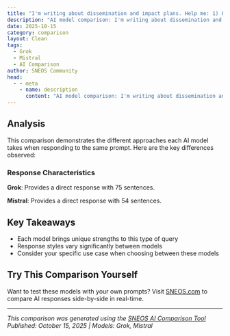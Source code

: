 ```yaml
---
title: "I'm writing about dissemination and impact plans. Help me: 1) Plan for academic publications in high-impact journals"
description: "AI model comparison: I'm writing about dissemination and impact plans. Help me: 1) Plan for academic publications in high..."
date: 2025-10-15
category: comparison
layout: Clean
tags:
  - Grok
  - Mistral
  - AI Comparison
author: SNEOS Community
head:
  - - meta
    - name: description
      content: "AI model comparison: I'm writing about dissemination and impact plans. Help me: 1) Plan for academic publications in high-impact journals..."
---
```


<ChatComparison
  title="I'm writing about dissemination and impact plans. Help me: 1) Plan for academic publications in high-impact journals"
  prompt="I'm writing about dissemination and impact plans. Help me: 1) Plan for academic publications in high-impact journals"
  :responses='{"Grok": "### Planning for Academic Publications in High-Impact Journals\n\nDissemination through high-impact journals is a cornerstone of research impact, as it ensures visibility, credibility, and influence within your field. High-impact journals (e.g., those with an Impact Factor \u003E10, per Journal Citation Reports) prioritize novel, rigorous, and broadly relevant work. Below, I\u0027ll outline a structured plan to target them, drawing from best practices in academic publishing (e.g., guidelines from COPE, STM, and successful case studies like those in Nature or Science workflows).\n\n#### 1. Identify Target Journals\n- **Assess Fit and Scope**: Review your research\u0027s core contributions (e.g., novelty, methodology, implications). Use tools like Elsevier Journal Finder, Springer Journal Suggester, or Web of Science to match keywords from your abstract to journals. For example, if your work is in climate science, target *Nature Climate Change* (IF ~25) over a mid-tier equivalent.\n- **Prioritize by Impact**: Aim for 2-3 tiers: \n  - Tier 1: Ultra-high (e.g., *Science*, *PNAS* for broad appeal; IF \u003E20).\n  - Tier 2: Field-specific leaders (e.g., *JAMA* for medicine; IF 10-20).\n  - Backup options: Solid mid-tier (IF 5-10) if rejections occur.\n- **Metrics to Check**: Beyond Impact Factor, evaluate acceptance rates (via journal websites or ScimagoJR), h-index of editors, and altmetrics for real-world reach. Avoid predatory journals\u2014verify via DOAJ or Beall\u0027s List archives.\n- **Timeline Tip**: Start 6-12 months before submission; track calls for special issues on journal homepages.\n\n#### 2. Prepare a High-Quality Manuscript\n- **Craft a Compelling Narrative**: High-impact journals seek \u0022transformative\u0022 work. Structure as: Hook (problem \u002B gap), Methods (reproducible, transparent), Results (clear visuals), and Discussion (broader impacts, limitations). Use active voice and concise language\u2014aim for 3,000-5,000 words.\n- **Data and Reproducibility**: Include open data/code (e.g., via Zenodo or GitHub) and adhere to journal policies (e.g., ARRIVE for animal studies). Pre-register protocols on OSF.io to boost credibility.\n- **Ethical Compliance**: Ensure IRB/ethics approval, conflict disclosures, and plagiarism checks (via iThenticate). Co-author agreements (e.g., CRediT taxonomy) prevent disputes.\n- **Visuals and Supplementary**: Invest in professional figures (e.g., using Adobe Illustrator or BioRender). Supplementaries can house detailed methods without bloating the main text.\n\n#### 3. Submission and Review Process\n- **Pre-Submission Steps**: \n  - Get feedback: Share drafts with mentors or via preprint servers like arXiv, bioRxiv, or SSRN for early citations and input.\n  - Cover Letter: Tailor it (1 page) highlighting why your work fits the journal\u0027s mission and its potential impact (e.g., \u0022This advances X by Y%, addressing global challenge Z\u0022).\n  - Check Guidelines: Follow exactly (e.g., *Cell* requires structured abstracts).\n- **Submission Strategy**: Submit to your top choice first. Use platforms like Editorial Manager or ScholarOne. Expect 1-3 months for initial review.\n- **Handling Reviews**: Revisions are common (60-80% rejection rate in top journals). Respond point-by-point, with tracked changes. If rejected, revise based on feedback and \u0022cascade\u0022 to a lower-tier journal with a note on prior reviews.\n- **Timeline Estimate**: From draft to acceptance: 6-18 months. Track with tools like ORCID or a personal spreadsheet.\n\n#### 4. Maximize Impact Post-Publication\n- **Open Access and Visibility**: Opt for gold OA (e.g., via Plan S funders) or green OA (deposit in repositories like PubMed Central). Use services like Unpaywall for broader access.\n- **Promotion Plan**: \n  - Share via social media (Twitter/X, ResearchGate), academic networks (LinkedIn), and email lists.\n  - Engage media: Pitch to outlets like The Conversation or press releases via your institution.\n  - Track Metrics: Use Google Scholar alerts, Altmetric, or PlumX to monitor citations/downloads. Aim for 100\u002B citations in year 1 by networking at conferences.\n- **Integration with Broader Dissemination**: Link publications to other channels (e.g., policy briefs citing the paper) for multiplied impact.\n\nThis plan assumes a standard research project; adapt based on your field (e.g., humanities may favor books over journals). For specifics, consult resources like \u0022How to Write and Publish a Scientific Paper\u0022 by Day and Gastel. If you share more details about your research area or stage, I can refine this further.", "Mistral": "Creating a plan for academic publications in high-impact journals involves several strategic steps. Here\u2019s a structured approach to help you achieve this goal:\n\n### 1. Identify Target Journals\n- **Research High-Impact Journals**: Identify journals that are highly regarded in your field. Look at impact factors, citation metrics, and the reputation of the journal.\n- **Relevance**: Ensure the journals align with your research topic and methodology.\n- **Editorial Board**: Consider the editorial board and their areas of expertise.\n\n### 2. Develop a Publication Pipeline\n- **Prioritize Research Topics**: Determine which research topics are most likely to be accepted by high-impact journals.\n- **Sequence Publications**: Plan a sequence of publications, starting with foundational papers and building towards more complex and impactful studies.\n\n### 3. Prepare High-Quality Manuscripts\n- **Writing Quality**: Ensure your manuscripts are well-written, clear, and concise. Consider hiring a professional editor if needed.\n- **Methodology**: Use robust and well-documented methodologies. Ensure your research design is rigorous and your data analysis is thorough.\n- **Novelty and Significance**: Highlight the novelty and significance of your findings. Explain how your research contributes to the field.\n\n### 4. Tailor Submissions to Journal Requirements\n- **Guidelines**: Carefully follow the submission guidelines of each journal, including formatting, length, and style.\n- **Cover Letter**: Write a compelling cover letter that explains the importance of your research and why it is a good fit for the journal.\n\n### 5. Engage with Peer Review\n- **Respond to Feedback**: Be prepared to respond to peer review feedback constructively and make necessary revisions.\n- **Pre-Submission Review**: Consider getting feedback from colleagues or mentors before submitting your manuscript.\n\n### 6. Network and Collaborate\n- **Collaborate with Experts**: Collaborate with established researchers in your field. Co-authorship with well-known experts can enhance the credibility of your work.\n- **Conferences and Workshops**: Present your work at conferences and workshops to gain feedback and visibility.\n\n### 7. Monitor and Adapt\n- **Track Submissions**: Keep track of your submissions, rejections, and acceptances. Learn from rejections and adapt your approach.\n- **Stay Updated**: Stay updated with the latest research and trends in your field to ensure your work remains relevant.\n\n### 8. Promote Your Work\n- **Social Media**: Use academic social media platforms like ResearchGate, Academia.edu, and Twitter to promote your publications.\n- **Institutional Support**: Leverage your institution\u2019s resources for promoting your work, such as press releases and institutional repositories.\n\n### Example Plan\n\n#### Step 1: Identify Target Journals\n- **Journal A**: High impact factor, focuses on theoretical advancements.\n- **Journal B**: High impact factor, focuses on empirical studies.\n- **Journal C**: High impact factor, focuses on interdisciplinary research.\n\n#### Step 2: Develop a Publication Pipeline\n- **Year 1**: Submit foundational papers to Journal A.\n- **Year 2**: Submit empirical studies to Journal B.\n- **Year 3**: Submit interdisciplinary research to Journal C.\n\n#### Step 3: Prepare High-Quality Manuscripts\n- **Writing Quality**: Use a professional editor for the first manuscript.\n- **Methodology**: Ensure all methodologies are well-documented and robust.\n- **Novelty and Significance**: Highlight the unique contributions of each study.\n\n#### Step 4: Tailor Submissions to Journal Requirements\n- **Guidelines**: Follow Journal A\u2019s guidelines for formatting and length.\n- **Cover Letter**: Write a compelling cover letter for Journal B.\n\n#### Step 5: Engage with Peer Review\n- **Respond to Feedback**: Be prepared to make revisions based on peer review feedback.\n- **Pre-Submission Review**: Get feedback from colleagues before submitting to Journal C.\n\n#### Step 6: Network and Collaborate\n- **Collaborate with Experts**: Co-author a paper with a well-known researcher in the field.\n- **Conferences and Workshops**: Present your work at a major conference.\n\n#### Step 7: Monitor and Adapt\n- **Track Submissions**: Keep a log of all submissions and outcomes.\n- **Stay Updated**: Regularly read the latest research in your field.\n\n#### Step 8: Promote Your Work\n- **Social Media**: Share your publications on ResearchGate and Twitter.\n- **Institutional Support**: Use your institution\u2019s press release service to promote your work.\n\nBy following this structured approach, you can increase your chances of publishing in high-impact journals and maximizing the dissemination and impact of your research."}' published-date="{DateTime.UtcNow:HH:mm}"
/>

## Analysis

This comparison demonstrates the different approaches each AI model takes when responding to the same prompt. Here are the key differences observed:

### Response Characteristics

**Grok**: Provides a direct response with 75 sentences. 

**Mistral**: Provides a direct response with 54 sentences. 

## Key Takeaways

- Each model brings unique strengths to this type of query
- Response styles vary significantly between models
- Consider your specific use case when choosing between these models

## Try This Comparison Yourself

Want to test these models with your own prompts? Visit [SNEOS.com](https://sneos.com) to compare AI responses side-by-side in real-time.

---

*This comparison was generated using the [SNEOS AI Comparison Tool](https://sneos.com)*
*Published: October 15, 2025 | Models: Grok, Mistral*
